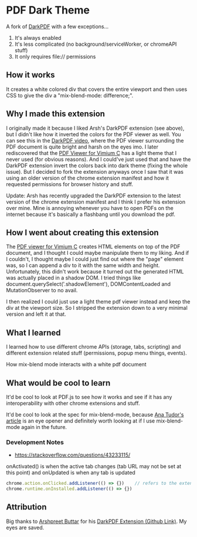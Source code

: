 # PDF Dark Theme

A fork of [DarkPDF](https://chrome.google.com/webstore/detail/darkpdf/cfemcmeknmapecneeeaajnbhhgfgkfhp?hl=en) with a few exceptions...

1. It's always enabled 
2. It's less complicated (no background/serviceWorker, or chromeAPI stuff)
4. It only requires file:// permissions 

## How it works 

It creates a white colored div that covers the entire viewport and then uses CSS to give the div a "mix-blend-mode: difference;".

## Why I made this extension

I originally made it because I liked Arsh's DarkPDF extension (see above), but I didn't like how it inverted the colors for the PDF viewer as well. You can see this in the [DarkPDF video](https://youtu.be/Z7oZTJ41cxg?t=5), where the PDF viewer surrounding the PDF document is quite bright and harsh on the eyes imo. I later rediscovered that the [PDF Viewer for Vimium C](https://chrome.google.com/webstore/detail/pdf-viewer-for-vimium-c/nacjakoppgmdcpemlfnfegmlhipddanj?hl=en) has a light theme that I never used (for obvious reasons). And I could've just used that and have the DarkPDF extension invert the colors back into dark theme (fixing the whole issue). But I decided to fork the extension anyways once I saw that it was using an older version of the chrome extension manifest and how it requested permissions for browser history and stuff. 

Update: Arsh has recently upgraded the DarkPDF extension to the latest version of the chrome extension manifest and I think I prefer his extension over mine. Mine is annoying whenever you have to open PDFs on the internet because it's basically a flashbang until you download the pdf. 

## How I went about creating this extension

The [PDF viewer for Vimium C](https://chrome.google.com/webstore/detail/pdf-viewer-for-vimium-c/nacjakoppgmdcpemlfnfegmlhipddanj?hl=en) creates HTML elements on top of the PDF document, and I thought I could maybe manipulate them to my liking. And if I couldn't, I thought maybe I could just find out where the "page" element was, so I can append a div to it with the same width and height. Unfortunately, this didn't work because it turned out the generated HTML was actually placed in a shadow DOM. I tried things like document.querySelect('.shadowElement'), DOMContentLoaded and MutationObserver to no avail. 

I then realized I could just use a light theme pdf viewer instead and keep the div at the viewport size. So I stripped the extension down to a very minimal version and left it at that.

## What I learned 

I learned how to use different chrome APIs (storage, tabs, scripting) and different extension related stuff (permissions, popup menu things, events).

How mix-blend mode interacts with a white pdf document

## What would be cool to learn

It'd be cool to look at PDF.js to see how it works and see if it has any interoperability with other chrome extensions and stuff.

It'd be cool to look at the spec for mix-blend-mode, because [Ana Tudor's article](https://css-tricks.com/taming-blend-modes-difference-and-exclusion) is an eye opener and definitely worth looking at if I use mix-blend-mode again in the future.

### Development Notes

- https://stackoverflow.com/questions/43233115/

onActivated() is when the active tab changes (tab URL may not be set at this point) and onUpdated is when any tab is updated

```js
chrome.action.onClicked.addListener(() => {})    // refers to the extension being clicked in the toolbar
chrome.runtime.onInstalled.addListener(() => {}) 
```

## Attribution

Big thanks to [Arshpreet Buttar](https://github.com/ArshSB) for his [DarkPDF Extension (Github Link)](https://github.com/ArshSB/DarkPDF). My eyes are saved.
